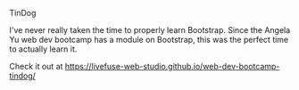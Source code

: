 TinDog

I've never really taken the time to properly learn Bootstrap. Since the Angela Yu web dev bootcamp has a module on Bootstrap, this was the perfect time to actually learn it.

Check it out at https://livefuse-web-studio.github.io/web-dev-bootcamp-tindog/
